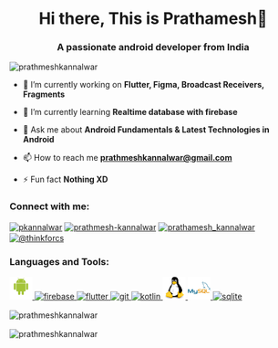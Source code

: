 <h1 align="center">Hi there, This is Prathamesh👋</h1>
<h3 align="center">A passionate android developer from India</h3>

<p align="left"> <img src="https://komarev.com/ghpvc/?username=prathmeshkannalwar&label=Profile%20views&color=0e75b6&style=flat" alt="prathmeshkannalwar" /> </p>

- 🔭 I’m currently working on **Flutter, Figma, Broadcast Receivers, Fragments**

- 🌱 I’m currently learning **Realtime database with firebase**

- 💬 Ask me about **Android Fundamentals & Latest Technologies in Android**

- 📫 How to reach me **prathmeshkannalwar@gmail.com**

- ⚡ Fun fact **Nothing XD**

<h3 align="left">Connect with me:</h3>
<p align="left">
<a href="https://twitter.com/pkannalwar" target="blank"><img align="center" src="https://raw.githubusercontent.com/rahuldkjain/github-profile-readme-generator/master/src/images/icons/Social/twitter.svg" alt="pkannalwar" height="30" width="40" /></a>
<a href="https://linkedin.com/in/prathmesh-kannalwar" target="blank"><img align="center" src="https://raw.githubusercontent.com/rahuldkjain/github-profile-readme-generator/master/src/images/icons/Social/linked-in-alt.svg" alt="prathmesh-kannalwar" height="30" width="40" /></a>
<a href="https://instagram.com/prathamesh_kannalwar" target="blank"><img align="center" src="https://raw.githubusercontent.com/rahuldkjain/github-profile-readme-generator/master/src/images/icons/Social/instagram.svg" alt="prathamesh_kannalwar" height="30" width="40" /></a>
<a href="https://www.youtube.com/@thinkforcs" target="blank"><img align="center" src="https://raw.githubusercontent.com/rahuldkjain/github-profile-readme-generator/master/src/images/icons/Social/youtube.svg" alt="@thinkforcs" height="30" width="40" /></a>
</p>

<h3 align="left">Languages and Tools:</h3>
<p align="left"> <a href="https://developer.android.com" target="_blank" rel="noreferrer"> <img src="https://raw.githubusercontent.com/devicons/devicon/master/icons/android/android-original-wordmark.svg" alt="android" width="40" height="40"/> </a> <a href="https://firebase.google.com/" target="_blank" rel="noreferrer"> <img src="https://www.vectorlogo.zone/logos/firebase/firebase-icon.svg" alt="firebase" width="40" height="40"/> </a> <a href="https://flutter.dev" target="_blank" rel="noreferrer"> <img src="https://www.vectorlogo.zone/logos/flutterio/flutterio-icon.svg" alt="flutter" width="40" height="40"/> </a> <a href="https://git-scm.com/" target="_blank" rel="noreferrer"> <img src="https://www.vectorlogo.zone/logos/git-scm/git-scm-icon.svg" alt="git" width="40" height="40"/> </a> <a href="https://kotlinlang.org" target="_blank" rel="noreferrer"> <img src="https://www.vectorlogo.zone/logos/kotlinlang/kotlinlang-icon.svg" alt="kotlin" width="40" height="40"/> </a> <a href="https://www.linux.org/" target="_blank" rel="noreferrer"> <img src="https://raw.githubusercontent.com/devicons/devicon/master/icons/linux/linux-original.svg" alt="linux" width="40" height="40"/> </a> <a href="https://www.mysql.com/" target="_blank" rel="noreferrer"> <img src="https://raw.githubusercontent.com/devicons/devicon/master/icons/mysql/mysql-original-wordmark.svg" alt="mysql" width="40" height="40"/> </a> <a href="https://www.sqlite.org/" target="_blank" rel="noreferrer"> <img src="https://www.vectorlogo.zone/logos/sqlite/sqlite-icon.svg" alt="sqlite" width="40" height="40"/> </a> </p>

<p><img align="center" src="https://github-readme-stats.vercel.app/api/top-langs?username=prathmeshkannalwar&show_icons=true&locale=en&layout=compact" alt="prathmeshkannalwar" /></p>

<p><img align="center" src="https://github-readme-streak-stats.herokuapp.com/?user=prathmeshkannalwar&" alt="prathmeshkannalwar" /></p>
